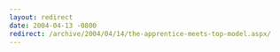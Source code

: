```yaml
---
layout: redirect
date: 2004-04-13 -0800
redirect: /archive/2004/04/14/the-apprentice-meets-top-model.aspx/
---
```

